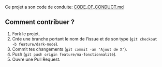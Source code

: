 Ce projet a son code de conduite: [CODE_OF_CONDUCT.md](CODE_OF_CONDUCT.md)
## Comment contribuer ?
1. Fork le projet.
2. Crée une branche portant le nom de l'issue et de son type (`git checkout -b feature/dark-mode`).
3. Commit tes changements (`git commit -am 'Ajout de X'`).
4. Push (`git push origin feature/ma-fonctionnalité`).
5. Ouvre une Pull Request.
